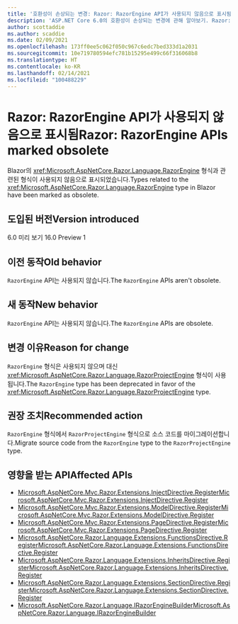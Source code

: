 ```yaml
---
title: '호환성이 손상되는 변경: Razor: RazorEngine API가 사용되지 않음으로 표시됨'
description: 'ASP.NET Core 6.0의 호환성이 손상되는 변경에 관해 알아보기. Razor: RazorEngine API가 사용되지 않음으로 표시됨'
author: scottaddie
ms.author: scaddie
ms.date: 02/09/2021
ms.openlocfilehash: 173ff0ee5c062f050c967c6edc7bed333d1a2031
ms.sourcegitcommit: 10e719780594efc781b15295e499c66f316068b8
ms.translationtype: HT
ms.contentlocale: ko-KR
ms.lasthandoff: 02/14/2021
ms.locfileid: "100488229"
---
```

# <a name="razor-razorengine-apis-marked-obsolete"></a><span data-ttu-id="b795a-103">Razor: RazorEngine API가 사용되지 않음으로 표시됨</span><span class="sxs-lookup"><span data-stu-id="b795a-103">Razor: RazorEngine APIs marked obsolete</span></span>

<span data-ttu-id="b795a-104">Blazor의 <xref:Microsoft.AspNetCore.Razor.Language.RazorEngine> 형식과 관련된 형식이 사용되지 않음으로 표시되었습니다.</span><span class="sxs-lookup"><span data-stu-id="b795a-104">Types related to the <xref:Microsoft.AspNetCore.Razor.Language.RazorEngine> type in Blazor have been marked as obsolete.</span></span>

## <a name="version-introduced"></a><span data-ttu-id="b795a-105">도입된 버전</span><span class="sxs-lookup"><span data-stu-id="b795a-105">Version introduced</span></span>

<span data-ttu-id="b795a-106">6.0 미리 보기 1</span><span class="sxs-lookup"><span data-stu-id="b795a-106">6.0 Preview 1</span></span>

## <a name="old-behavior"></a><span data-ttu-id="b795a-107">이전 동작</span><span class="sxs-lookup"><span data-stu-id="b795a-107">Old behavior</span></span>

<span data-ttu-id="b795a-108">`RazorEngine` API는 사용되지 않습니다.</span><span class="sxs-lookup"><span data-stu-id="b795a-108">The `RazorEngine` APIs aren't obsolete.</span></span>

## <a name="new-behavior"></a><span data-ttu-id="b795a-109">새 동작</span><span class="sxs-lookup"><span data-stu-id="b795a-109">New behavior</span></span>

<span data-ttu-id="b795a-110">`RazorEngine` API는 사용되지 않습니다.</span><span class="sxs-lookup"><span data-stu-id="b795a-110">The `RazorEngine` APIs are obsolete.</span></span>

## <a name="reason-for-change"></a><span data-ttu-id="b795a-111">변경 이유</span><span class="sxs-lookup"><span data-stu-id="b795a-111">Reason for change</span></span>

<span data-ttu-id="b795a-112">`RazorEngine` 형식은 사용되지 않으며 대신 <xref:Microsoft.AspNetCore.Razor.Language.RazorProjectEngine> 형식이 사용됩니다.</span><span class="sxs-lookup"><span data-stu-id="b795a-112">The `RazorEngine` type has been deprecated in favor of the <xref:Microsoft.AspNetCore.Razor.Language.RazorProjectEngine> type.</span></span>

## <a name="recommended-action"></a><span data-ttu-id="b795a-113">권장 조치</span><span class="sxs-lookup"><span data-stu-id="b795a-113">Recommended action</span></span>

<span data-ttu-id="b795a-114">`RazorEngine` 형식에서 `RazorProjectEngine` 형식으로 소스 코드를 마이그레이션합니다.</span><span class="sxs-lookup"><span data-stu-id="b795a-114">Migrate source code from the `RazorEngine` type to the `RazorProjectEngine` type.</span></span>

## <a name="affected-apis"></a><span data-ttu-id="b795a-115">영향을 받는 API</span><span class="sxs-lookup"><span data-stu-id="b795a-115">Affected APIs</span></span>

- [<span data-ttu-id="b795a-116">Microsoft.AspNetCore.Mvc.Razor.Extensions.InjectDirective.Register</span><span class="sxs-lookup"><span data-stu-id="b795a-116">Microsoft.AspNetCore.Mvc.Razor.Extensions.InjectDirective.Register</span></span>](/dotnet/api/microsoft.aspnetcore.mvc.razor.extensions.injectdirective.register?view=aspnetcore-3.1&preserve-view=true)
- [<span data-ttu-id="b795a-117">Microsoft.AspNetCore.Mvc.Razor.Extensions.ModelDirective.Register</span><span class="sxs-lookup"><span data-stu-id="b795a-117">Microsoft.AspNetCore.Mvc.Razor.Extensions.ModelDirective.Register</span></span>](/dotnet/api/microsoft.aspnetcore.mvc.razor.extensions.namespacedirective.register?view=aspnetcore-2.2&preserve-view=true)
- [<span data-ttu-id="b795a-118">Microsoft.AspNetCore.Mvc.Razor.Extensions.PageDirective.Register</span><span class="sxs-lookup"><span data-stu-id="b795a-118">Microsoft.AspNetCore.Mvc.Razor.Extensions.PageDirective.Register</span></span>](/dotnet/api/microsoft.aspnetcore.mvc.razor.extensions.namespacedirective.register?view=aspnetcore-2.2&preserve-view=true)
- [<span data-ttu-id="b795a-119">Microsoft.AspNetCore.Razor.Language.Extensions.FunctionsDirective.Register</span><span class="sxs-lookup"><span data-stu-id="b795a-119">Microsoft.AspNetCore.Razor.Language.Extensions.FunctionsDirective.Register</span></span>](/dotnet/api/microsoft.aspnetcore.razor.language.extensions.functionsdirective.register?view=aspnetcore-3.0&preserve-view=true)
- [<span data-ttu-id="b795a-120">Microsoft.AspNetCore.Razor.Language.Extensions.InheritsDirective.Register</span><span class="sxs-lookup"><span data-stu-id="b795a-120">Microsoft.AspNetCore.Razor.Language.Extensions.InheritsDirective.Register</span></span>](/dotnet/api/microsoft.aspnetcore.razor.language.extensions.inheritsdirective.register?view=aspnetcore-3.0&preserve-view=true)
- [<span data-ttu-id="b795a-121">Microsoft.AspNetCore.Razor.Language.Extensions.SectionDirective.Register</span><span class="sxs-lookup"><span data-stu-id="b795a-121">Microsoft.AspNetCore.Razor.Language.Extensions.SectionDirective.Register</span></span>](/dotnet/api/microsoft.aspnetcore.razor.language.extensions.sectiondirective.register?view=aspnetcore-3.0&preserve-view=true)
- [<span data-ttu-id="b795a-122">Microsoft.AspNetCore.Razor.Language.IRazorEngineBuilder</span><span class="sxs-lookup"><span data-stu-id="b795a-122">Microsoft.AspNetCore.Razor.Language.IRazorEngineBuilder</span></span>](/dotnet/api/microsoft.aspnetcore.razor.language.irazorenginebuilder?view=aspnetcore-3.0&preserve-view=true)

<!--

## Category

ASP.NET Core

## Affected APIs

- `Overload:Microsoft.AspNetCore.Mvc.Razor.Extensions.InjectDirective.Register`
- `Overload:Microsoft.AspNetCore.Mvc.Razor.Extensions.ModelDirective.Register`
- `Overload:Microsoft.AspNetCore.Mvc.Razor.Extensions.PageDirective.Register`
- `Overload:Microsoft.AspNetCore.Razor.Language.Extensions.FunctionsDirective.Register`
- `Overload:Microsoft.AspNetCore.Razor.Language.Extensions.InheritsDirective.Register`
- `Overload:Microsoft.AspNetCore.Razor.Language.Extensions.SectionDirective.Register`
- `T:Microsoft.AspNetCore.Razor.Language.IRazorEngineBuilder`

-->
